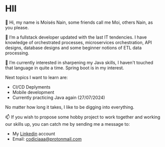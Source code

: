 # HII
👋 Hi, my name is Moisés Nain, some friends call me Moi, others Nain, as you please.

👀 I’m a fullstack developer updated with the last IT tendencies. I have knowledge of 
orchestrated processes, microservices orchestration, API designs, database designs
and some beginner notions of ETL data processing.

🌱 I’m currently interested in sharpening my Java skills, I haven't touched that language
in quite a time. Spring boot is in my interest.

Next topics I want to learn are:
- CI/CD Deplyments
- Mobile development
- Currently practicing Java again (27/07/2024)

No matter how long it takes, I like to be digging into everything.

📫 If you wish to propose some hobby project to work together and working our skills up, 
you can catch me by sending me a message to:

- My <a href="https://www.linkedin.com/in/mois%C3%A9s-nain-soto-guzm%C3%A1n-61455b239/">Linkedin</a> account 
- Email: codiciaaa@protonmail.com

